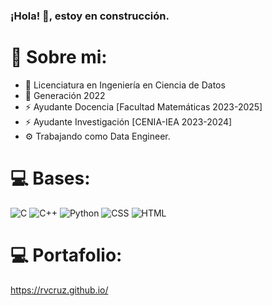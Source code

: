 ### ¡Hola! 👋, estoy en construcción.


# 💫 Sobre mi:

- 🔭 Licenciatura en Ingeniería en Ciencia de Datos
- 🌱 Generación 2022
- ⚡ Ayudante Docencia  [Facultad Matemáticas 2023-2025]
- ⚡ Ayudante Investigación  [CENIA-IEA 2023-2024]
- ⚙ Trabajando como Data Engineer.



# 💻 Bases:
![C](https://img.shields.io/badge/c-%2300599C.svg?style=for-the-badge&logo=c&logoColor=white) ![C++](https://img.shields.io/badge/c++-%2300599C.svg?style=for-the-badge&logo=c%2B%2B&logoColor=white) ![Python](https://img.shields.io/badge/python-3670A0?style=for-the-badge&logo=python&logoColor=ffdd54) ![CSS](https://img.shields.io/badge/css3-%231572B6.svg?style=for-the-badge&logo=css&logoColor=white) ![HTML](https://img.shields.io/badge/html5-%23E34F26.svg?style=for-the-badge&logo=html&logoColor=white)
 
# 💻 Portafolio:
https://rvcruz.github.io/
